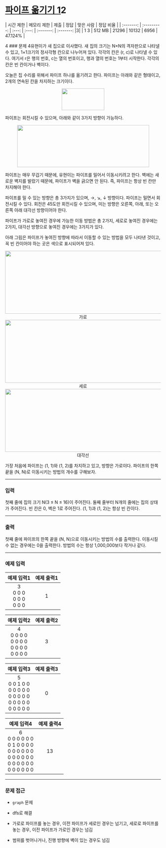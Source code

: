# [파이프 옮기기 1](https://www.acmicpc.net/problem/17070)2
<div al2gn = center>

| 시간 제한 | 메모리 제한 | 제출  | 정답  | 맞은 사람 | 정답 비율 |
| :-------: | :---------: | :---: | :---: | :-------: | :-------: |3|
|   1 3    |   512 MB    | 21296 | 10132 |   6956    |  47.124%  |

</div>4
### 문제
4유현이가 새 집으로 이사했다. 새 집의 크기는 N×N의 격자판으로 나타낼 수 있고, 1×1크기의 정사각형 칸으로 나누어져 있다. 각각의 칸은 (r, c)로 나타낼 수 있다. 여기서 r은 행의 번호, c는 열의 번호이고, 행과 열의 번호는 1부터 시작한다. 각각의 칸은 빈 칸이거나 벽이다.

오늘은 집 수리를 위해서 파이프 하나를 옮기려고 한다. 파이프는 아래와 같은 형태이고, 2개의 연속된 칸을 차지하는 크기이다.

<div align=center>
  <img src="https://upload.acmicpc.net/3ceac594-87df-487d-9152-c532f7136e1e/-/preview/" width="138" height="70"/>
</div>

파이프는 회전시킬 수 있으며, 아래와 같이 3가지 방향이 가능하다.

<div align=center>
  <img src="https://upload.acmicpc.net/b29efafa-dbae-4522-809c-76d5c184a231/-/preview/" width="427" height="136"/>
</div>

파이프는 매우 무겁기 때문에, 유현이는 파이프를 밀어서 이동시키려고 한다. 벽에는 새로운 벽지를 발랐기 때문에, 파이프가 벽을 긁으면 안 된다. 즉, 파이프는 항상 빈 칸만 차지해야 한다.

파이프를 밀 수 있는 방향은 총 3가지가 있으며, →, ↘, ↓ 방향이다. 파이프는 밀면서 회전시킬 수 있다. 회전은 45도만 회전시킬 수 있으며, 미는 방향은 오른쪽, 아래, 또는 오른쪽 아래 대각선 방향이어야 한다.

파이프가 가로로 놓여진 경우에 가능한 이동 방법은 총 2가지, 세로로 놓여진 경우에는 2가지, 대각선 방향으로 놓여진 경우에는 3가지가 있다.

아래 그림은 파이프가 놓여진 방향에 따라서 이동할 수 있는 방법을 모두 나타낸 것이고, 꼭 빈 칸이어야 하는 곳은 색으로 표시되어져 있다.

<div align=center>
  <img src="https://upload.acmicpc.net/0f445b26-4e5b-4169-8a1a-89c9e115907e/-/preview/" width="578" height="203"/>
</div>

<div align=center>
  가로
</div>

<div align=center>
  <img src="https://upload.acmicpc.net/0f445b26-4e5b-4169-8a1a-89c9e115907e/-/preview/" width="579" height="203"/>
</div>

<div align=center>
  세로
</div>

<div align=center>
  <img src="https://upload.acmicpc.net/ace5e982-6a52-4982-b51d-6c33c6b742bf/-/preview/" width="886" height="203"/>
</div>

<div align=center>
  대각선
</div>

가장 처음에 파이프는 (1, 1)와 (1, 2)를 차지하고 있고, 방향은 가로이다. 파이프의 한쪽 끝을 (N, N)로 이동시키는 방법의 개수를 구해보자.

---

### 입력

첫째 줄에 집의 크기 N(3 ≤ N ≤ 16)이 주어진다. 둘째 줄부터 N개의 줄에는 집의 상태가 주어진다. 빈 칸은 0, 벽은 1로 주어진다. (1, 1)과 (1, 2)는 항상 빈 칸이다.

---

### 출력

첫째 줄에 파이프의 한쪽 끝을 (N, N)으로 이동시키는 방법의 수를 출력한다. 이동시킬 수 없는 경우에는 0을 출력한다. 방법의 수는 항상 1,000,000보다 작거나 같다.

---

### 예제 입력

|           예제 입력1            | 예제 출력1 |
| :-----------------------------: | :--------: |
| 3<br/>0 0 0<br/>0 0 0<br/>0 0 0 |     1      |

|                    예제 입력2                     | 예제 출력2 |
| :-----------------------------------------------: | :--------: |
| 4<br/>0 0 0 0<br/>0 0 0 0<br/>0 0 0 0<br/>0 0 0 0 |     3      |

|                               예제 입력3                                | 예제 출력3 |
| :---------------------------------------------------------------------: | :--------: |
| 5<br/>0 0 1 0 0<br/>0 0 0 0 0<br/>0 0 0 0 0<br/>0 0 0 0 0<br/>0 0 0 0 0 |     0      |

|                                            예제 입력4                                             | 예제 출력4 |
| :-----------------------------------------------------------------------------------------------: | :--------: |
| 6<br/>0 0 0 0 0 0<br/>0 1 0 0 0 0<br/>0 0 0 0 0 0<br/>0 0 0 0 0 0<br/>0 0 0 0 0 0<br/>0 0 0 0 0 0 |     13     |

---

### 문제 접근

  - `graph` 문제

  - dfs로 해결

  - 가로로 파이프를 놓는 경우, 이전 파이프가 세로인 경우는 넘기고, 세로로 파이프를 놓는 경우, 이전 파이프가 가로인 경우는 넘김

  - 범위를 벗어나거나, 진행 방향에 벽이 있는 경우도 넘김